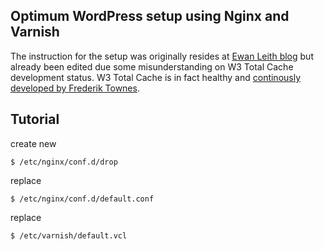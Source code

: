 ## Optimum WordPress setup using Nginx and Varnish

The instruction for the setup was originally resides at 
[Ewan Leith blog](https://ewan.im/900/10-million-hits-a-day-with-wordpress-using-a-15-server) 
but already been edited due some misunderstanding on W3 Total Cache development status. 
W3 Total Cache is in fact healthy and [continously developed by Frederik Townes](http://wordpress.org/extend/plugins/w3-total-cache/).

## Tutorial

create new 

    $ /etc/nginx/conf.d/drop

replace 

    $ /etc/nginx/conf.d/default.conf

replace 

    $ /etc/varnish/default.vcl
